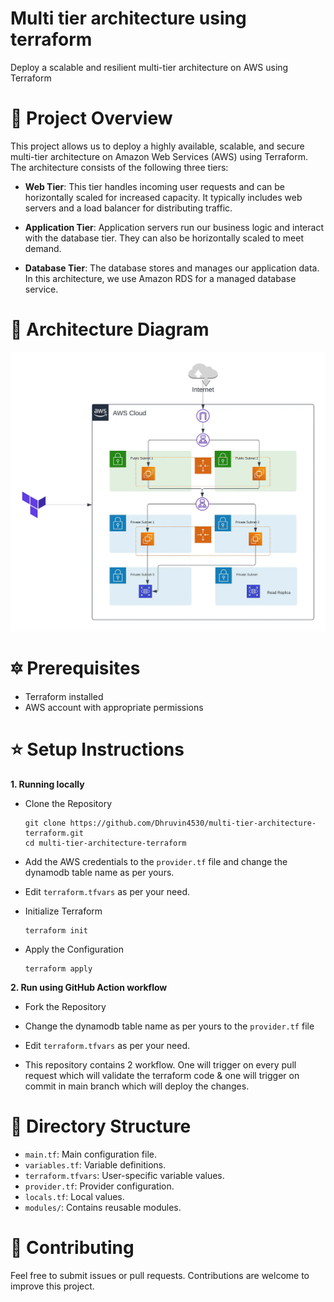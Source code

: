 # Multi tier architecture using terraform
Deploy a scalable and resilient multi-tier architecture on AWS using Terraform

# :rocket: Project Overview
This project allows us to deploy a highly available, scalable, and secure multi-tier architecture on Amazon Web Services (AWS) using Terraform. The architecture consists of the following three tiers:

* **Web Tier**: This tier handles incoming user requests and can be horizontally scaled for increased capacity. It typically includes web servers and a load balancer for distributing traffic.

* **Application Tier**: Application servers run our business logic and interact with the database tier. They can also be horizontally scaled to meet demand.

* **Database Tier**: The database stores and manages our application data. In this architecture, we use Amazon RDS for a managed database service.

# 📌 Architecture Diagram
![1](https://github.com/Dhruvin4530/multi-tier-architecture-terraform/blob/main/1.jpg)

# 🔯 Prerequisites
* Terraform installed
* AWS account with appropriate permissions

# ⭐ Setup Instructions 
**1. Running locally**
* Clone the Repository
  ```
  git clone https://github.com/Dhruvin4530/multi-tier-architecture-terraform.git
  cd multi-tier-architecture-terraform
  ```

* Add the AWS credentials to the `provider.tf` file and change the dynamodb table name as per yours.
  
* Edit `terraform.tfvars` as per your need.

  
* Initialize Terraform
  ```
  terraform init
  ```

* Apply the Configuration
  ```
  terraform apply
  ```

**2. Run using GitHub Action workflow**
* Fork the Repository

* Change the dynamodb table name as per yours to the `provider.tf` file

* Edit `terraform.tfvars` as per your need.

* This repository contains 2 workflow. One will trigger on every pull request which will validate the terraform code & one will trigger on commit in main branch which will deploy the changes.

# 🌟 Directory Structure
* `main.tf`: Main configuration file.
* `variables.tf`: Variable definitions.
* `terraform.tfvars`: User-specific variable values.
* `provider.tf`: Provider configuration.
* `locals.tf`: Local values.
* `modules/`: Contains reusable modules.

# 🤝 Contributing
Feel free to submit issues or pull requests. Contributions are welcome to improve this project.

